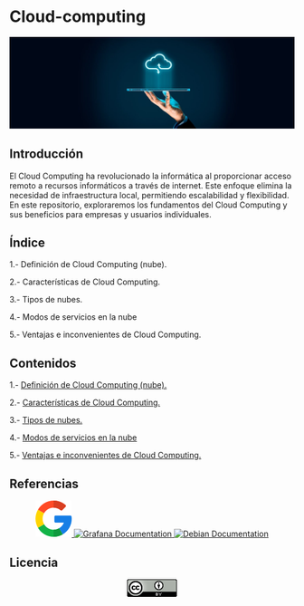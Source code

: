# Cloud-computing

![cloud](/img/cloud.jpg)

## Introducción

El Cloud Computing ha revolucionado la informática al proporcionar acceso remoto a recursos informáticos a través de internet. Este enfoque elimina la necesidad de infraestructura local, permitiendo escalabilidad y flexibilidad. En este repositorio, exploraremos los fundamentos del Cloud Computing y sus beneficios para empresas y usuarios individuales. 


## Índice

1.- Definición de Cloud Computing (nube).

2.- Características de Cloud Computing.

3.- Tipos de nubes.

4.- Modos de servicios en la nube

5.- Ventajas e inconvenientes de Cloud Computing.


## Contenidos

1.- [Definición de Cloud Computing (nube).](definicion.md)

2.- [Características de Cloud Computing.](caracteristicas.md)

3.- [Tipos de nubes.](tipos.md)

4.- [Modos de servicios en la nube](modos.md)

5.- [Ventajas e inconvenientes de Cloud Computing.](venteinco.md)

## Referencias
<p align="center">
  <a href="https://cloud.google.com/learn/what-is-cloud-computing?hl=es">
    <img src="/img/google.png" alt="Google Cloud Documentation">
  </a>
  <a href="https://grafana.com/docs/grafana/latest/">
    <img src="/img/grafana_logo_icon_171048.png" alt="Grafana Documentation">
  </a>
  <a href="https://www.debian.org/doc/index.es.html">
    <img src="/img/debian_original_logo_icon_146566.png" alt="Debian Documentation">
  </a>
</p>


## Licencia

<p align="center">
  <img src="/img/licencia.png" alt="licencia">
</p>

